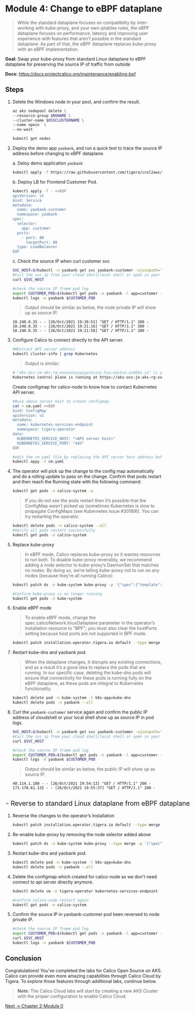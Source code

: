 # Module 4: Change to eBPF dataplane
>While the standard dataplane focuses on compatibility by inter-working with kube-proxy, and your own iptables rules, the eBPF dataplane focuses on performance, latency and improving user experience with features that aren’t possible in the standard dataplane. As part of that, the eBPF dataplane replaces kube-proxy with an eBPF implementation. 

**Goal:** Swap your kube-proxy from standard Linux dataplane to eBPF dataplane for preserving the source IP of traffic from outside

**Docs:** https://docs.projectcalico.org/maintenance/enabling-bpf


## Steps

1. Delete the Windows node in your pool, and confirm the result.
   ```bash
   az aks nodepool delete \
   --resource-group $RGNAME \
   --cluster-name $OSSCLUSTERNAME \
   --name npwin  \
   --no-wait
   ```
   
   ```bash
   kubectl get nodes
   ```

2. Deploy the demo app `yaobank`, and run a quick test to trace the source IP address before changing to eBPF dataplane.

   a. Deloy demo application `yaobank`
   ```bash
   kubectl apply -f https://raw.githubusercontent.com/tigera/ccol2aws/main/yaobank.yaml
   ```

   b. Deploy LB for Frontend Customer Pod.
   ```bash
   kubectl apply -f - <<EOF
   apiVersion: v1
   kind: Service
   metadata:
     name: yaobank-customer
     namespace: yaobank  
   spec:
     selector:
       app: customer
     ports:
       - port: 80
         targetPort: 80
     type: LoadBalancer
   EOF 
   ```

   c. Check the source IP when curl customer svc 

    ```bash
    SVC_HOST=$(kubectl -n yaobank get svc yaobank-customer -ojsonpath='{.status.loadBalancer.ingress[0].ip}')
    #Curl the svc ip from your cloud shell/local shell or open in your browser to generate logs.
    curl $SVC_HOST
    ```
    
    ```bash
    #check the source IP fromm pod log
    export CUSTOMER_POD=$(kubectl get pods -n yaobank -l app=customer -o name)
    kubectl logs -n yaobank $CUSTOMER_POD
    ```
 
    > Output should be similar as below, the node private IP will show up as source IP.
    ```text
    10.240.0.35 - - [26/Oct/2021 19:20:52] "GET / HTTP/1.1" 200 -
    10.240.0.35 - - [26/Oct/2021 19:21:16] "GET / HTTP/1.1" 200 -
    10.240.0.35 - - [26/Oct/2021 19:21:58] "GET / HTTP/1.1" 200 -
    ```

3. Configure Calico to connect directly to the API server. 

   ```bash
   ##Extract API server address
   kubectl cluster-info | grep Kubernetes
   ```

   > Output is similar:

   ```bash
   # "aks-oss-je-aks-rg-xxxxxxxyyyyyyzzzzzz.hcp.eastus.azmk8s.io" is your api server host
   Kubernetes control plane is running at https://aks-oss-je-aks-rg-xxxxxxxyyyyyyzzzzzz.hcp.eastus.azmk8s.io:443
   ```

   Create configmap for calico-node to know how to contact Kubernetes API server.
   ```bash
   ##use above server host to create configmap. 
   cat > cm.yaml <<EOF
   kind: ConfigMap
   apiVersion: v1
   metadata:
     name: kubernetes-services-endpoint
     namespace: tigera-operator
   data:
     KUBERNETES_SERVICE_HOST: "<API server host>"  
     KUBERNETES_SERVICE_PORT: "443"
   EOF
   ```

   ```bash
   #edit the cm yaml file by replacing the API server host address before apply it 
   kubectl appy -f cm.yaml
   ```


4. The operator will pick up the change to the config map automatically and do a rolling update to pass on the change. Confirm that pods restart and then reach the Running state with the following command:
   ```bash
   kubectl get pods -n calico-system -w
   ```
   > If you do not see the pods restart then it’s possible that the ConfigMap wasn’t picked up (sometimes Kubernetes is slow to propagate ConfigMaps (see Kubernetes issue #30189)). You can try restarting the operator.
   ```bash
   kubectl delete pods -n calico-system --all
   #Verify all pods restart successfully
   kubectl get pods -n calico-system 
   ```

5. Replace kube-proxy
   > In eBPF mode, Calico replaces kube-proxy so it wastes resources to run both. To disable kube-proxy reversibly, we recommend adding a node selector to kube-proxy’s DaemonSet that matches no nodes. By doing so, we’re telling kube-proxy not to run on any nodes (because they’re all running Calico):

   ```bash
   kubectl patch ds -n kube-system kube-proxy -p '{"spec":{"template":{"spec":{"nodeSelector":{"non-calico": "true"}}}}}'
   ```
   
   ```bash
   #Confirm kube-proxy is no longer running
   kubectl get pods -n kube-system
   ```

6. Enable eBPF mode
   > To enable eBPF mode, change the spec.calicoNetwork.linuxDataplane parameter in the operator’s Installation resource to "BPF"; you must also clear the hostPorts setting because host ports are not supported in BPF mode.

   ```bash
   kubectl patch installation.operator.tigera.io default --type merge -p '{"spec":{"calicoNetwork":{"linuxDataplane":"BPF", "hostPorts":null}}}'
   ```

7. Restart kube-dns and yaobank pod.

   > When the dataplane changes, it disrupts any existing connections, and as a result it’s a good idea to replace the pods that are running. In our specific case, deleting the kube-dns pods will ensure that connectivity for these pods is running fully on the eBPF dataplane, as these pods are integral to Kubernetes functionality.

   ```bash
   kubectl delete pod -n kube-system -l k8s-app=kube-dns
   kubectl delete pods -n yaobank --all
   ```

8. Curl the `yaobank-customer` service again and confirm the public IP address of cloudshell or your local shell show up as source IP in pod logs.

   ```bash
   SVC_HOST=$(kubectl -n yaobank get svc yaobank-customer -ojsonpath='{.status.loadBalancer.ingress[0].ip}')
   #Curl the svc ip from your cloud shell/local shell or open in your browser to generate logs.
   curl $SVC_HOST
   ```
    
   ```bash
   #check the source IP fromm pod log
   export CUSTOMER_POD=$(kubectl get pods -n yaobank -l app=customer -o name)
   kubectl logs -n yaobank $CUSTOMER_POD
   ```
 
   > Output should be similar as below, the public IP will show up as source IP.
   ```text
   40.114.1.180 - - [26/Oct/2021 19:54:13] "GET / HTTP/1.1" 200 -
   173.178.61.132 - - [26/Oct/2021 19:55:37] "GET / HTTP/1.1" 200 -
   ```


## <Option> - Reverse to standard Linux dataplane from eBPF dataplane 

1. Reverse the changes to the operator’s Installation

   ```bash
   kubectl patch installation.operator.tigera.io default --type merge -p '{"spec":{"calicoNetwork":{"linuxDataplane":"Iptables"}}}'
   ```
2. Re-enable kube-proxy by removing the node selector added above

   ```bash
   kubectl patch ds -n kube-system kube-proxy --type merge -p '{"spec":{"template":{"spec":{"nodeSelector":{"non-calico": null}}}}}'
   ```

3. Restart kube-dns and yaobank pod.

   ```bash
   kubectl delete pod -n kube-system -l k8s-app=kube-dns
   kubectl delete pods -n yaobank --all
   ```

4. Delete the configmap which created for calico-node as we don't need connect to api server directly anymore.

   ```bash
   kubectl delete cm -n tigera-operator kubernetes-services-endpoint 
   ```

   ```bash
   #confirm calico-node restart again
   kubectl get pods -n calico-system
   ```

5. Confirm the source IP in yaobank-customer pod been reversed to node private IP.   

   ```bash
   #check the source IP fromm pod log
   export CUSTOMER_POD=$(kubectl get pods -n yaobank -l app=customer -o name)
   curl $SVC_HOST
   kubectl logs -n yaobank $CUSTOMER_POD
   ```
 

## Conclusion

Congratulations! You've completed the labs for Calico Open Source on AKS. Calico can provide even more amazing capabilities through Calico Cloud by Tigera. To explore those features through additional labs, continue below.

>**Note:** The Calico Cloud labs will start by creating a new AKS Cluster with the proper configuration to enable Calico Cloud.

[Next -> Chapter 2-Module 0](../calicocloud/creating-aks-cluster.md)